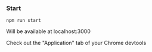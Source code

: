 ### Start

`npm run start`

Will be available at localhost:3000

Check out the "Application" tab of your Chrome devtools
